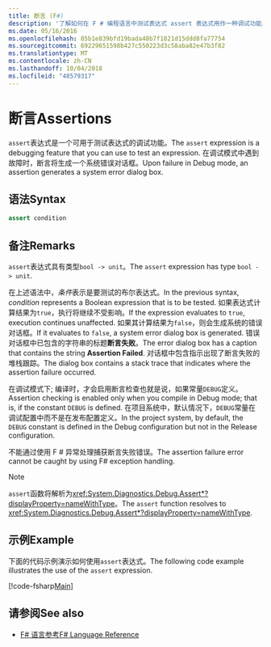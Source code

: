 ```yaml
---
title: 断言 (F#)
description: '了解如何在 F # 编程语言中测试表达式 assert 表达式用作一种调试功能。'
ms.date: 05/16/2016
ms.openlocfilehash: 85b1e839bfd19bada48b7f1821d15ddd8fa77754
ms.sourcegitcommit: 69229651598b427c550223d3c58aba82e47b3f82
ms.translationtype: MT
ms.contentlocale: zh-CN
ms.lasthandoff: 10/04/2018
ms.locfileid: "48579317"
---
```

# <a name="assertions"></a><span data-ttu-id="36dd6-103">断言</span><span class="sxs-lookup"><span data-stu-id="36dd6-103">Assertions</span></span>

<span data-ttu-id="36dd6-104">`assert`表达式是一个可用于测试表达式的调试功能。</span><span class="sxs-lookup"><span data-stu-id="36dd6-104">The `assert` expression is a debugging feature that you can use to test an expression.</span></span> <span data-ttu-id="36dd6-105">在调试模式中遇到故障时，断言将生成一个系统错误对话框。</span><span class="sxs-lookup"><span data-stu-id="36dd6-105">Upon failure in Debug mode, an assertion generates a system error dialog box.</span></span>

## <a name="syntax"></a><span data-ttu-id="36dd6-106">语法</span><span class="sxs-lookup"><span data-stu-id="36dd6-106">Syntax</span></span>

```fsharp
assert condition
```

## <a name="remarks"></a><span data-ttu-id="36dd6-107">备注</span><span class="sxs-lookup"><span data-stu-id="36dd6-107">Remarks</span></span>

<span data-ttu-id="36dd6-108">`assert`表达式具有类型`bool -> unit`。</span><span class="sxs-lookup"><span data-stu-id="36dd6-108">The `assert` expression has type `bool -> unit`.</span></span>

<span data-ttu-id="36dd6-109">在上述语法中，*条件*表示是要测试的布尔表达式。</span><span class="sxs-lookup"><span data-stu-id="36dd6-109">In the previous syntax, *condition* represents a Boolean expression that is to be tested.</span></span> <span data-ttu-id="36dd6-110">如果表达式计算结果为`true`，执行将继续不受影响。</span><span class="sxs-lookup"><span data-stu-id="36dd6-110">If the expression evaluates to `true`, execution continues unaffected.</span></span> <span data-ttu-id="36dd6-111">如果其计算结果为`false`，则会生成系统的错误对话框。</span><span class="sxs-lookup"><span data-stu-id="36dd6-111">If it evaluates to `false`, a system error dialog box is generated.</span></span> <span data-ttu-id="36dd6-112">错误对话框中已包含的字符串的标题**断言失败**。</span><span class="sxs-lookup"><span data-stu-id="36dd6-112">The error dialog box has a caption that contains the string **Assertion Failed**.</span></span> <span data-ttu-id="36dd6-113">对话框中包含指示出现了断言失败的堆栈跟踪。</span><span class="sxs-lookup"><span data-stu-id="36dd6-113">The dialog box contains a stack trace that indicates where the assertion failure occurred.</span></span>

<span data-ttu-id="36dd6-114">在调试模式下; 编译时，才会启用断言检查也就是说，如果常量`DEBUG`定义。</span><span class="sxs-lookup"><span data-stu-id="36dd6-114">Assertion checking is enabled only when you compile in Debug mode; that is, if the constant `DEBUG` is defined.</span></span> <span data-ttu-id="36dd6-115">在项目系统中，默认情况下，`DEBUG`常量在调试配置中而不是在发布配置定义。</span><span class="sxs-lookup"><span data-stu-id="36dd6-115">In the project system, by default, the `DEBUG` constant is defined in the Debug configuration but not in the Release configuration.</span></span>

<span data-ttu-id="36dd6-116">不能通过使用 F # 异常处理捕获断言失败错误。</span><span class="sxs-lookup"><span data-stu-id="36dd6-116">The assertion failure error cannot be caught by using F# exception handling.</span></span>

>[!NOTE]
<span data-ttu-id="36dd6-117">`assert`函数将解析为<xref:System.Diagnostics.Debug.Assert*?displayProperty=nameWithType>。</span><span class="sxs-lookup"><span data-stu-id="36dd6-117">The `assert` function resolves to <xref:System.Diagnostics.Debug.Assert*?displayProperty=nameWithType>.</span></span>

## <a name="example"></a><span data-ttu-id="36dd6-118">示例</span><span class="sxs-lookup"><span data-stu-id="36dd6-118">Example</span></span>

<span data-ttu-id="36dd6-119">下面的代码示例演示如何使用`assert`表达式。</span><span class="sxs-lookup"><span data-stu-id="36dd6-119">The following code example illustrates the use of the `assert` expression.</span></span>

[!code-fsharp[Main](../../../samples/snippets/fsharp/lang-ref-2/snippet5401.fs)]

## <a name="see-also"></a><span data-ttu-id="36dd6-120">请参阅</span><span class="sxs-lookup"><span data-stu-id="36dd6-120">See also</span></span>

- [<span data-ttu-id="36dd6-121">F# 语言参考</span><span class="sxs-lookup"><span data-stu-id="36dd6-121">F# Language Reference</span></span>](index.md)
